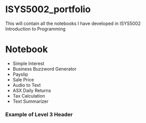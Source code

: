 # ISYS5002_portfolio
This will contain all the notebooks I have developed in ISYS5002 Introduction to Programming

# Notebook

* Simple Interest
* Business Buzzword Generator
* Payslip
* Sale Price
* Audio to Text
* ASX Daily Returns
* Tax Calculation
* Text Summarizer

### Example of Level 3 Header
